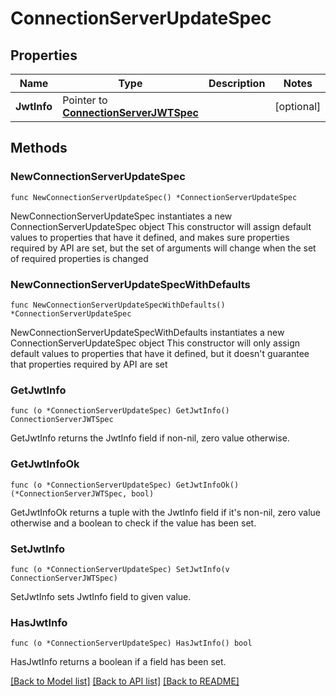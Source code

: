 # ConnectionServerUpdateSpec

## Properties

Name | Type | Description | Notes
------------ | ------------- | ------------- | -------------
**JwtInfo** | Pointer to [**ConnectionServerJWTSpec**](ConnectionServerJWTSpec.md) |  | [optional] 

## Methods

### NewConnectionServerUpdateSpec

`func NewConnectionServerUpdateSpec() *ConnectionServerUpdateSpec`

NewConnectionServerUpdateSpec instantiates a new ConnectionServerUpdateSpec object
This constructor will assign default values to properties that have it defined,
and makes sure properties required by API are set, but the set of arguments
will change when the set of required properties is changed

### NewConnectionServerUpdateSpecWithDefaults

`func NewConnectionServerUpdateSpecWithDefaults() *ConnectionServerUpdateSpec`

NewConnectionServerUpdateSpecWithDefaults instantiates a new ConnectionServerUpdateSpec object
This constructor will only assign default values to properties that have it defined,
but it doesn't guarantee that properties required by API are set

### GetJwtInfo

`func (o *ConnectionServerUpdateSpec) GetJwtInfo() ConnectionServerJWTSpec`

GetJwtInfo returns the JwtInfo field if non-nil, zero value otherwise.

### GetJwtInfoOk

`func (o *ConnectionServerUpdateSpec) GetJwtInfoOk() (*ConnectionServerJWTSpec, bool)`

GetJwtInfoOk returns a tuple with the JwtInfo field if it's non-nil, zero value otherwise
and a boolean to check if the value has been set.

### SetJwtInfo

`func (o *ConnectionServerUpdateSpec) SetJwtInfo(v ConnectionServerJWTSpec)`

SetJwtInfo sets JwtInfo field to given value.

### HasJwtInfo

`func (o *ConnectionServerUpdateSpec) HasJwtInfo() bool`

HasJwtInfo returns a boolean if a field has been set.


[[Back to Model list]](../README.md#documentation-for-models) [[Back to API list]](../README.md#documentation-for-api-endpoints) [[Back to README]](../README.md)


